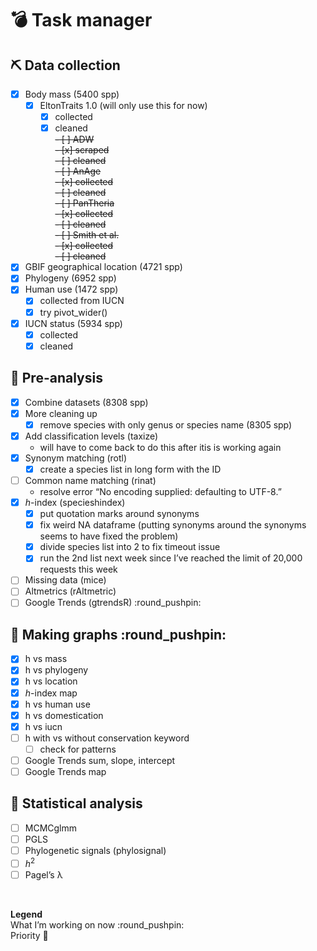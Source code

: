 
# :bomb: Task manager

## :pick: Data collection

  - [x] Body mass (5400 spp)
      - [x] EltonTraits 1.0 (will only use this for now)
          - [x] collected
          - [x] cleaned  
            ~~- \[ \] ADW~~  
            ~~- \[x\] scraped~~  
            ~~- \[ \] cleaned~~  
            ~~- \[ \] AnAge~~  
            ~~- \[x\] collected~~  
            ~~- \[ \] cleaned~~  
            ~~- \[ \] PanTheria~~  
            ~~- \[x\] collected~~  
            ~~- \[ \] cleaned~~  
            ~~- \[ \] Smith et al.~~  
            ~~- \[x\] collected~~  
            ~~- \[ \] cleaned~~
  - [x] GBIF geographical location (4721 spp)
  - [x] Phylogeny (6952 spp)
  - [x] Human use (1472 spp)
      - [x] collected from IUCN
      - [x] try pivot\_wider()
  - [x] IUCN status (5934 spp)
      - [x] collected
      - [x] cleaned

## :abacus: Pre-analysis

  - [x] Combine datasets (8308 spp)
  - [x] More cleaning up
      - [x] remove species with only genus or species name (8305 spp)
  - [x] Add classification levels (taxize)
      - will have to come back to do this after itis is working again
  - [x] Synonym matching (rotl)
      - [x] create a species list in long form with the ID
  - [ ] Common name matching (rinat)
      - resolve error “No encoding supplied: defaulting to UTF-8.”
  - [x] *h*-index (specieshindex)
      - [x] put quotation marks around synonyms
      - [x] fix weird NA dataframe (putting synonyms around the synonyms
        seems to have fixed the problem)
      - [x] divide species list into 2 to fix timeout issue
      - [x] run the 2nd list next week since I’ve reached the limit of
        20,000 requests this week
  - [ ] Missing data (mice)
  - [ ] Altmetrics (rAltmetric)
  - [ ] Google Trends (gtrendsR) :round\_pushpin:

## :art: Making graphs :round\_pushpin:

  - [x] h vs mass
  - [x] h vs phylogeny
  - [x] h vs location
  - [x] *h*-index map
  - [x] h vs human use
  - [x] h vs domestication
  - [x] h vs iucn
  - [ ] h with vs without conservation keyword
      - [ ] check for patterns
  - [ ] Google Trends sum, slope, intercept
  - [ ] Google Trends map

## :rocket: Statistical analysis

  - [ ] MCMCglmm
  - [ ] PGLS
  - [ ] Phylogenetic signals (phylosignal)
  - [ ] *h*<sup>2</sup>
  - [ ] Pagel’s λ

 

**Legend**  
What I’m working on now :round\_pushpin:  
Priority :gem:
